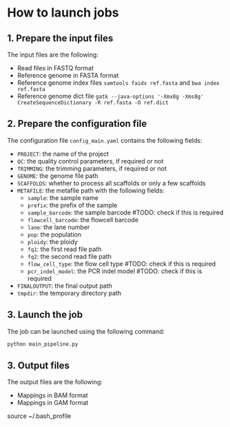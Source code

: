 # How to launch jobs
## 1. Prepare the input files
The input files are the following:
- Read files in FASTQ format
- Reference genome in FASTA format
- Reference genome index files `samtools faidx ref.fasta` and `bwa index ref.fasta`
- Reference genome dict file `gatk --java-options '-Xmx8g -Xms8g' CreateSequenceDictionary -R ref.fasta -O ref.dict`


## 2. Prepare the configuration file
The configuration file `config_main.yaml` contains the following fields:
- `PROJECT`: the name of the project
- `QC`: the quality control parameters, if required or not
- `TRIMMING`: the trimming parameters, if required or not
- `GENOME`: the genome file path
- `SCAFFOLDS`: whether to process all scaffolds or only a few scaffolds
- `METAFILE`: the metafile path	with the following fields:
    - `sample`: the sample name
    - `prefix`: the prefix of the sample
    - `sample_barcode`: the sample barcode #TODO: check if this is required
    - `flowcell_barcode`: the flowcell barcode
    - `lane`: the lane number
    - `pop`: the population
    - `ploidy`: the ploidy
    - `fq1`: the first read file path
    - `fq2`: the second read file path
    - `flow_cell_type`: the flow cell type #TODO: check if this is required
    - `pcr_indel_model`: the PCR indel model #TODO: check if this is required
- `FINALOUTPUT`: the final output path
- `tmpdir`: the temporary directory path



## 3. Launch the job
The job can be launched using the following command:
```bash
python main_pipeline.py
```

## 3. Output files
The output files are the following:
- Mappings in BAM format
- Mappings in GAM format



source ~/.bash_profile